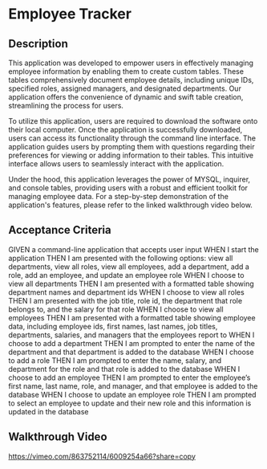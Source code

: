 # Employee Tracker
## Description

This application was developed to empower users in effectively managing employee information by enabling them to create custom tables. These tables comprehensively document employee details, including unique IDs, specified roles, assigned managers, and designated departments. Our application offers the convenience of dynamic and swift table creation, streamlining the process for users.

To utilize this application, users are required to download the software onto their local computer. Once the application is successfully downloaded, users can access its functionality through the command line interface. The application guides users by prompting them with questions regarding their preferences for viewing or adding information to their tables. This intuitive interface allows users to seamlessly interact with the application.

Under the hood, this application leverages the power of MYSQL, inquirer, and console tables, providing users with a robust and efficient toolkit for managing employee data. For a step-by-step demonstration of the application's features, please refer to the linked walkthrough video below.
## Acceptance Criteria

GIVEN a command-line application that accepts user input
WHEN I start the application
THEN I am presented with the following options: view all departments, view all roles, view all employees, add a department, add a role, add an employee, and update an employee role
WHEN I choose to view all departments
THEN I am presented with a formatted table showing department names and department ids
WHEN I choose to view all roles
THEN I am presented with the job title, role id, the department that role belongs to, and the salary for that role
WHEN I choose to view all employees
THEN I am presented with a formatted table showing employee data, including employee ids, first names, last names, job titles, departments, salaries, and managers that the employees report to
WHEN I choose to add a department
THEN I am prompted to enter the name of the department and that department is added to the database
WHEN I choose to add a role
THEN I am prompted to enter the name, salary, and department for the role and that role is added to the database
WHEN I choose to add an employee
THEN I am prompted to enter the employee’s first name, last name, role, and manager, and that employee is added to the database
WHEN I choose to update an employee role
THEN I am prompted to select an employee to update and their new role and this information is updated in the database





## Walkthrough Video 
https://vimeo.com/863752114/6009254a66?share=copy


